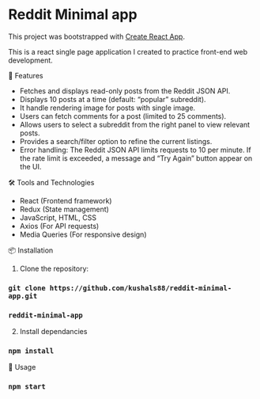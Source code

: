 # Reddit Minimal app

This project was bootstrapped with [Create React App](https://github.com/facebook/create-react-app).

This is a react single page application I created to practice front-end web development.

🚀 Features
- Fetches and displays read-only posts from the Reddit JSON API.
- Displays 10 posts at a time (default: “popular” subreddit).
- It handle rendering image for posts with single image.
- Users can fetch comments for a post (limited to 25 comments).
- Allows users to select a subreddit from the right panel to view relevant posts.
- Provides a search/filter option to refine the current listings.
- Error handling: The Reddit JSON API limits requests to 10 per minute. If the rate limit is exceeded, a message and “Try Again” button appear on the UI.

🛠️ Tools and Technologies
- React (Frontend framework)
- Redux (State management)
- JavaScript, HTML, CSS
- Axios (For API requests)
- Media Queries (For responsive design)

📦 Installation
1. Clone the repository:
### `git clone https://github.com/kushals88/reddit-minimal-app.git`
### `reddit-minimal-app`

2. Install dependancies
### `npm install`

🚀 Usage
### `npm start`
